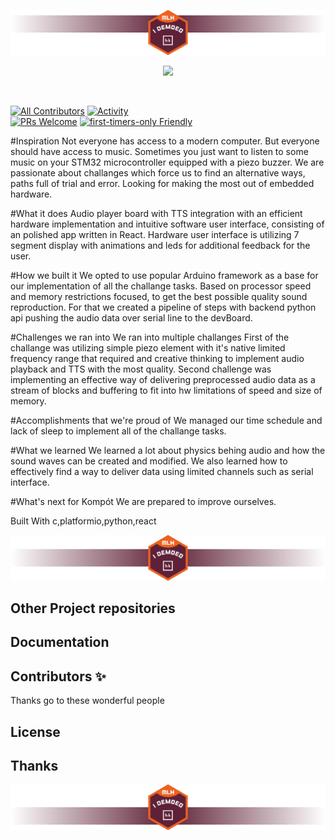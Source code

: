 <!-- 
This repository is to show the cool project you created.
To make it easier to present, we created this sample, which you can edit and use for your HK project.
-->

![image](.template_images/Top.png)

<p align="center">
  <a href="https://hackkosice.com">
    <img src="https://github.com/hackkosice/i-demoed-hk24/assets/41269745/156db290-9b9f-47b3-9268-3c7381081144" height="300px">
  </a>
</p>

&nbsp;

<!--
In the next part, we recommend displaying all important shields for your project: https://github.com/badges/shields
-->

[![All Contributors](https://img.shields.io/github/contributors/hackkosice/i-demoed-hk24?style=flat-square)](https://github.com/hackkosice/i-demoed-hk24/graphs/contributors)
[![Activity](https://img.shields.io/github/commit-activity/m/hackkosice/i-demoed-hk24?style=flat-square)](https://github.com/hackkosice/i-demoed-hk24/pulse)  
[![PRs Welcome](https://img.shields.io/badge/PRs-welcome-brightgreen.svg?style=flat-square)](http://makeapullrequest.com)
[![first-timers-only Friendly](https://img.shields.io/badge/first--timers--only-friendly-blue.svg)](http://www.firsttimersonly.com/)

#Inspiration
Not everyone has access to a modern computer. But everyone should have access to music. Sometimes you just want to listen to some music on your STM32 microcontroller equipped with a piezo buzzer. We are passionate about challanges which force us to find an alternative ways, paths full of trial and error. Looking for making the most out of embedded hardware.

#What it does
Audio player board with TTS integration with an efficient hardware implementation and intuitive software user interface, consisting of an polished app written in React. Hardware user interface is utilizing 7 segment display with animations and leds for additional feedback for the user.

#How we built it
We opted to use popular Arduino framework as a base for our implementation of all the challange tasks. Based on processor speed and memory restrictions focused, to get the best possible quality sound reproduction. For that we created a pipeline of steps with backend python api pushing the audio data over serial line to the devBoard.

#Challenges we ran into
We ran into multiple challanges First of the challange was utilizing simple piezo element with it's native limited frequency range that required and creative thinking to implement audio playback and TTS with the most quality. Second challenge was implementing an effective way of delivering preprocessed audio data as a stream of blocks and buffering to fit into hw limitations of speed and size of memory.

#Accomplishments that we're proud of
We managed our time schedule and lack of sleep to implement all of the challange tasks.

#What we learned
We learned a lot about physics behing audio and how the sound waves can be created and modified. We also learned how to effectively find a way to deliver data using limited channels such as serial interface.

#What's next for Kompót
We are prepared to improve ourselves.

Built With
c,platformio,python,react


![image](.template_images/Mid.png)


## Other Project repositories

<!--
If your project is constructed out of multiple Repositories, you can specify them here:
-->

## Documentation

<!--
Documentation is a crucial part of every project, but also maybe during the hackathon, you did not have time to create it. We recommend coming back later and filling in this part, for example, with https://docs.github.com/en/communities/documenting-your-project-with-wikis/about-wikis
-->


## Contributors ✨

Thanks go to these wonderful people
<!--
Here, you can show off all your cool teammates with whom you created this project.
If you want to automate it, you can use a cool bot: https://allcontributors.org/
-->

## License

<!-- You can use this section to specify the license for this project under which it can be distributed. -->

## Thanks

<!-- You can use this section to thank people who helped you create this awesome project outside of your team -->

![image](.template_images/Bot.png)

